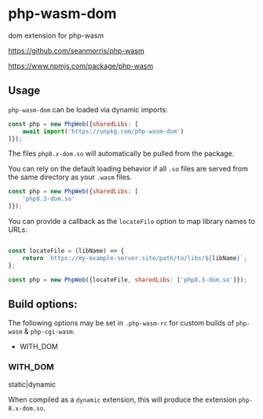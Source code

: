 # php-wasm-dom

dom extension for php-wasm

https://github.com/seanmorris/php-wasm

https://www.npmjs.com/package/php-wasm

## Usage

`php-wasm-dom` can be loaded via dynamic imports:

```javascript
const php = new PhpWeb({sharedLibs: [
	await import('https://unpkg.com/php-wasm-dom')
]});
```

The files `php8.𝑥-dom.so` will automatically be pulled from the package.

You can rely on the default loading behavior if all `.so` files are served from the same directory as your `.wasm` files.

```javascript
const php = new PhpWeb({sharedLibs: [
	'php8.3-dom.so'
]});
```

You can provide a callback as the `locateFile` option to map library names to URLs:

```javascript

const locateFile = (libName) => {
	return `https://my-example-server.site/path/to/libs/${libName}`;
};

const php = new PhpWeb({locateFile, sharedLibs: ['php8.3-dom.so']});
```

## Build options:

The following options may be set in `.php-wasm-rc` for custom builds of `php-wasm` & `php-cgi-wasm`.

* WITH_DOM

### WITH_DOM

static|dynamic

When compiled as a `dynamic` extension, this will produce the extension `php-8.x-dom.so`.
